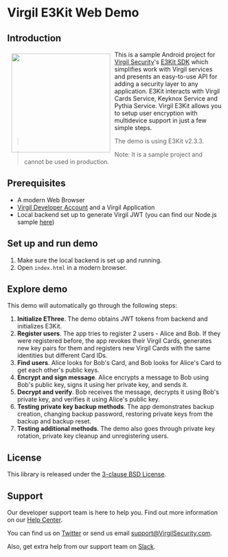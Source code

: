 # Virgil E3Kit Web Demo

## Introduction

<a href="https://developer.virgilsecurity.com/docs"><img width="230px" src="https://cdn.virgilsecurity.com/assets/images/github/logos/virgil-logo-red.png" align="left" hspace="10" vspace="6"></a> This is a sample Android project for [Virgil Security](https://virgilsecurity.com)'s [E3Kit SDK](https://github.com/VirgilSecurity/virgil-e3kit-js) which simplifies work with Virgil services and presents an easy-to-use API for adding a security layer to any application. E3Kit interacts with Virgil Cards Service, Keyknox Service and Pythia Service.
Virgil E3Kit allows you to setup user encryption with multidevice support in just a few simple steps.

> The demo is using E3Kit v2.3.3.

> Note: It is a sample project and cannot be used in production.

## Prerequisites

- A modern Web Browser
- [Virgil Developer Account](https://dashboard.virgilsecurity.com/) and a Virgil Application
- Local backend set up to generate Virgil JWT (you can find our Node.js sample [here](https://github.com/VirgilSecurity/sample-backend-nodejs))

## Set up and run demo

1. Make sure the local backend is set up and running.
2. Open `index.html` in a modern browser.

## Explore demo

This demo will automatically go through the following steps:
1. **Initialize EThree**. The demo obtains JWT tokens from backend and initializes E3Kit.
2. **Register users**. The app tries to register 2 users - Alice and Bob. If they were registered before, the app revokes their Virgil Cards, generates new key pairs for them and registers new Virgil Cards with the same identities but different Card IDs.
3. **Find users**. Alice looks for Bob's Card, and Bob looks for Alice's Card to get each other's public keys.
4. **Encrypt and sign message**. Alice encrypts a message to Bob using Bob's public key, signs it using her private key, and sends it.
5. **Decrypt and verify**. Bob receives the message, decrypts it using Bob's private key, and verifies it using Alice's public key.
6. **Testing private key backup methods**. The app demonstrates backup creation, changing backup password, restoring private keys from the backup and backup reset.
7. **Testing additional methods**. The demo also goes through private key rotation, private key cleanup and unregistering users.

## License

This library is released under the [3-clause BSD License](LICENSE).

## Support
Our developer support team is here to help you. Find out more information on our [Help Center](https://help.virgilsecurity.com/).

You can find us on [Twitter](https://twitter.com/VirgilSecurity) or send us email support@VirgilSecurity.com.

Also, get extra help from our support team on [Slack](https://virgilsecurity.com/join-community).

